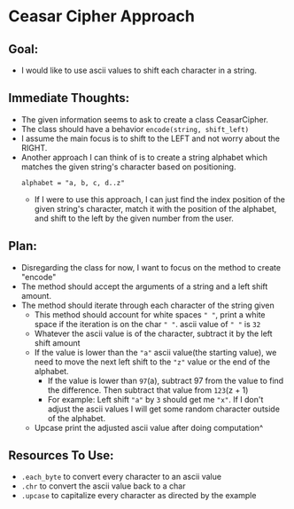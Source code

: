 # Ceasar Cipher Approach

## Goal:

- I would like to use ascii values to shift each character in a string.

## Immediate Thoughts:

- The given information seems to ask to create a class CeasarCipher.
- The class should have a behavior `encode(string, shift_left)`
- I assume the main focus is to shift to the LEFT and not worry about the RIGHT.
- Another approach I can think of is to create a string alphabet which matches the given string's character based on positioning.
   ```
   alphabet = "a, b, c, d..z"
   ```
  - If I were to use this approach, I can just find the index position of the given string's character, match it with the position of the alphabet, and shift to the left by the given number from the user.

## Plan:

- Disregarding the class for now, I want to focus on the method to create "encode"
- The method should accept the arguments of a string and a left shift amount.
- The method should iterate through each character of the string given
  - This method should account for white spaces `" "`, print a white space if the iteration is on the char `" "`. ascii value of `" "` is `32`
  - Whatever the ascii value is of the character, subtract it by the left shift amount
  - If the value is lower than the `"a"` ascii value(the starting value), we need to move the next left shift to the `"z"` value or the end of the alphabet.
    - If the value is lower than `97`(a), subtract 97 from the value to find the difference. Then subtract that value from `123`(z + 1)
    - For example: Left shift `"a"` by `3` should get me `"x"`. If I don't adjust the ascii values I will get some random character outside of the alphabet.
  - Upcase print the adjusted ascii value after doing computation^


## Resources To Use:

- `.each_byte` to convert every character to an ascii value
- `.chr` to convert the ascii value back to a char
- `.upcase` to capitalize every character as directed by the example